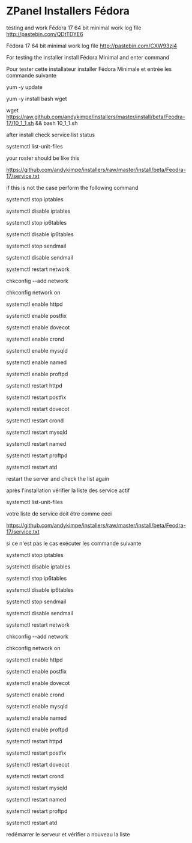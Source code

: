 ZPanel Installers Fédora
=================

testing and work
 Fédora 17 64 bit minimal work log file http://pastebin.com/QDtTDYE6
 
 Fédora 17 64 bit minimal work log file http://pastebin.com/CXW93zj4
 
For testing the installer install Fédora Minimal and enter command

Pour tester cette installateur installer Fédora Minimale et entrée les commande suivante

yum -y update

yum -y install bash wget

wget https://raw.github.com/andykimpe/installers/master/install/beta/Feodra-17/10_1_1.sh && bash 10_1_1.sh

after install check service list status

systemctl list-unit-files

your roster should be like this

https://github.com/andykimpe/installers/raw/master/install/beta/Feodra-17/service.txt

if this is not the case perform the following command

systemctl stop iptables

systemctl disable iptables

systemctl stop ip6tables

systemctl disable ip6tables

systemctl stop sendmail

systemctl disable sendmail

systemctl restart network

chkconfig --add network

chkconfig network on

systemctl enable httpd

systemctl enable postfix

systemctl enable dovecot

systemctl enable crond

systemctl enable mysqld

systemctl enable named

systemctl enable proftpd

systemctl restart httpd

systemctl restart postfix

systemctl restart dovecot

systemctl restart crond

systemctl restart mysqld

systemctl restart named

systemctl restart proftpd

systemctl restart atd

restart the server and check the list again


après l'installation vérifier la liste des service actif

systemctl list-unit-files

votre liste de service doit étre comme ceci

https://github.com/andykimpe/installers/raw/master/install/beta/Feodra-17/service.txt

si ce n'est pas le cas exécuter les commande suivante

systemctl stop iptables

systemctl disable iptables

systemctl stop ip6tables

systemctl disable ip6tables

systemctl stop sendmail

systemctl disable sendmail

systemctl restart network

chkconfig --add network

chkconfig network on

systemctl enable httpd

systemctl enable postfix

systemctl enable dovecot

systemctl enable crond

systemctl enable mysqld

systemctl enable named

systemctl enable proftpd

systemctl restart httpd

systemctl restart postfix

systemctl restart dovecot

systemctl restart crond

systemctl restart mysqld

systemctl restart named

systemctl restart proftpd

systemctl restart atd

redémarrer le serveur et vérifier a nouveau la liste
